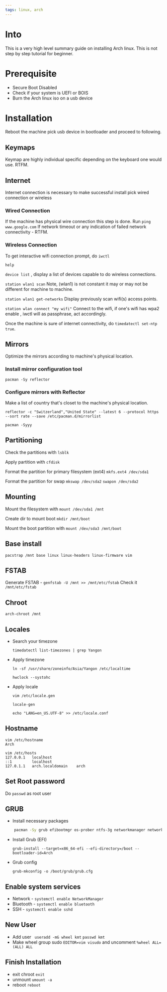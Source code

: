 ```yaml
---
tags: linux, arch
---
```

# Into
This is a very high level summary guide on installing Arch linux. This is not step by step tutorial for beginner. 

# Prerequisite
- Secure Boot Disabled
- Check if your system is UEFI or BOIS
- Burn the Arch linux iso on a usb device

# Installation
Reboot the machine pick usb device in bootloader and proceed to following.

## Keymaps
Keymap are highly individual specific depending on the keyboard one would use. RTFM.

## Internet
Internet connection is necessary to make successful install pick wired connection or wireless 

### Wired Connection
If the machine has physical wire connection this step is done.
Run `ping www.google.com` 
If network timeout or any indication of failed network connectivity - RTFM.

### Wireless Connection
To get interactive wifi connection prompt, do `iwctl`

`help`

`device list` , display a list of devices capable to do wireless connections.

`station wlan1 scan` Note, (wlan1) is not constant it may or may not be different for machine to machine.

`station wlan1 get-networks` Display previously scan wifi(s) access points.

`station wlan connect "my wifi"` Connect to the wifi, if one's wifi has wpa2 enable , iwctl will as passphrase, act accordingly.

Once the machine is sure of internet connectivity, do `timedatectl set-ntp true`.

## Mirrors
Optimize the mirrors according to machine's physical location.

### Install mirror configuration tool

`pacman -Sy reflector`

### Configure mirrors with Reflector 
Make a list of country that's closet to the machine's physical location.

```
reflector -c "Switzerland","United State" --latest 6 --protocol https --sort rate --save /etc/pacman.d/mirrorlist
```

`pacman -Syyy`

## Partitioning

Check the partitions with `lsblk` 

Apply partition with `cfdisk` 

Format the partition for primary filesystem (ext4) `mkfs.ext4 /dev/sda1`

Format the partition for swap `mkswap /dev/sda2` `swapon /dev/sda2`

## Mounting 

Mount the filesystem with `mount /dev/sda1 /mnt`

Create dir to mount boot `mkdir /mnt/boot`

Mount the boot partition with `mount /dev/sda3 /mnt/boot`

## Base install
`pacstrap /mnt base linux linux-headers linux-firmware vim`

## FSTAB
Generate FSTAB - `genfstab -U /mnt >> /mnt/etc/fstab`
Check it `/mnt/etc/fstab`

## Chroot
`arch-chroot /mnt`

## Locales
- Search your timezone 
    ```
    timedatectl list-timezones | grep Yangon
    ```

- Apply timezone 
    ```
    ln -sf /usr/share/zoneinfo/Asia/Yangon /etc/localtime
    ``` 
	
    ```
    hwclock --systohc
    ```

- Apply locale 
    ```
    vim /etc/locale.gen
    ``` 

    ```
    locale-gen
    ``` 
	
    ```
    echo "LANG=en_US.UTF-8" >> /etc/locale.conf
    ```
## Hostname

```
vim /etc/hostname
Arch
```
```
vim /etc/hosts
127.0.0.1   localhost
::1         localhost
127.0.1.1   arch.localdomain    arch
```
## Set Root password
Do `passwd` as root user

## GRUB 
- Install necessary packages
```bash
    pacman -Sy grub efibootmgr os-prober ntfs-3g networkmanager network-manager-applet wireless_tools wpa_supplicant dialog mtools osfstools base-devel git bluez bluez-utils openssh
```

- Install Grub (EFI)
    ```
    grub-install --target=x86_64-efi --efi-directory=/boot --bootloader-id=Arch
    ```
- Grub config
    ```
    grub-mkconfig -o /boot/grub/grub.cfg
    ```
	
## Enable system services

- Network - `systemctl enable NetworkManager`
- Bluetooth - `systemctl enable bluetooth`
- SSH - `systemctl enable sshd`

## New User
- Add user ` useradd -mG wheel kmt` `passwd kmt`
- Make wheel group sudo `EDITOR=vim visudo` and uncomment `%wheel ALL=(ALL) ALL`

## Finish Installation
- exit chroot `exit`
- unmount `umount -a`
- reboot `reboot`
